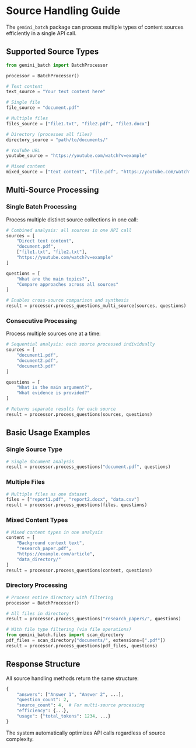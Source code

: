 # Source Handling Guide

The `gemini_batch` package can process multiple types of content sources efficiently in a single API call.

## Supported Source Types

```python
from gemini_batch import BatchProcessor

processor = BatchProcessor()

# Text content
text_source = "Your text content here"

# Single file
file_source = "document.pdf"

# Multiple files
files_source = ["file1.txt", "file2.pdf", "file3.docx"]

# Directory (processes all files)
directory_source = "path/to/documents/"

# YouTube URL
youtube_source = "https://youtube.com/watch?v=example"

# Mixed content
mixed_source = ["text content", "file.pdf", "https://youtube.com/watch?v=xyz"]
```

## Multi-Source Processing

### Single Batch Processing

Process multiple distinct source collections in one call:

```python
# Combined analysis: all sources in one API call
sources = [
    "Direct text content",
    "document.pdf",
    ["file1.txt", "file2.txt"],
    "https://youtube.com/watch?v=example"
]

questions = [
    "What are the main topics?",
    "Compare approaches across all sources"
]

# Enables cross-source comparison and synthesis
result = processor.process_questions_multi_source(sources, questions)
```

### Consecutive Processing

Process multiple sources one at a time:

```python
# Sequential analysis: each source processed individually
sources = [
    "document1.pdf",
    "document2.pdf",
    "document3.pdf"
]

questions = [
    "What is the main argument?",
    "What evidence is provided?"
]

# Returns separate results for each source
result = processor.process_questions(sources, questions)
```

## Basic Usage Examples

### Single Source Type

```python
# Single document analysis
result = processor.process_questions("document.pdf", questions)
```

### Multiple Files

```python
# Multiple files as one dataset
files = ["report1.pdf", "report2.docx", "data.csv"]
result = processor.process_questions(files, questions)
```

### Mixed Content Types

```python
# Mixed content types in one analysis
content = [
    "Background context text",
    "research_paper.pdf",
    "https://example.com/article",
    "data_directory/"
]
result = processor.process_questions(content, questions)
```

### Directory Processing

```python
# Process entire directory with filtering
processor = BatchProcessor()

# All files in directory
result = processor.process_questions("research_papers/", questions)

# With file type filtering (via file operations)
from gemini_batch.files import scan_directory
pdf_files = scan_directory("documents/", extensions=[".pdf"])
result = processor.process_questions(pdf_files, questions)
```

## Response Structure

All source handling methods return the same structure:

```python
{
    "answers": ["Answer 1", "Answer 2", ...],
    "question_count": 2,
    "source_count": 4,  # For multi-source processing
    "efficiency": {...},
    "usage": {"total_tokens": 1234, ...}
}
```

The system automatically optimizes API calls regardless of source complexity.

